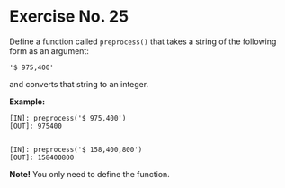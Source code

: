 # Exercise No. 25

Define a function called `preprocess()` that takes a string of the following form as an argument:

    '$ 975,400'


and converts that string to an integer.


**Example:**

    [IN]: preprocess('$ 975,400')
    [OUT]: 975400


    [IN]: preprocess('$ 158,400,800')
    [OUT]: 158400800


**Note!** You only need to define the function.